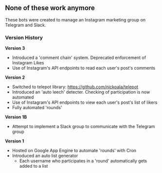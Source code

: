 ## None of these work anymore

These bots were created to manage an Instagram marketing group on Telegram and Slack.

### Version History

**Version 3**
- Introduced a 'comment chain' system. Deprecated enforcement of Instagram Likes
- Use of Instagram's API endpoints to read each user's post's comments

**Version 2**
- Switched to telepot library: https://github.com/nickoala/telepot
- Introduced an 'auto leech' detecter. Checking of participation is now automated
- Use of Instagram's API endpoints to view each user's post's list of likers
- Fully automated 'rounds'


**Version 1B**
- Attempt to implement a Slack group to communicate with the Telegram group

**Version 1**
- Hosted on Google App Engine to automate 'rounds' with Cron
- Introduced an auto list generator
	- Each username who participates in a 'round' automatically gets added to a list